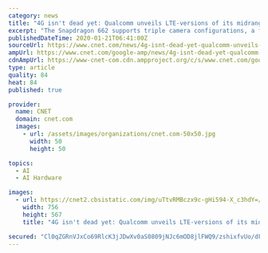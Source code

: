 ```yaml
---
category: news
title: "4G isn't dead yet: Qualcomm unveils LTE-versions of its midrange Snapdragon chips"
excerpt: "The Snapdragon 662 supports triple camera configurations, a first for the company's 6-series chips. It will also have Qualcomm's third-generation AI engine to let phone makers add things like avatars, night photography and face and voice authentication to cheaper phones. The processor comes integrated with the new X11 LTE modem that can ..."
publishedDateTime: 2020-01-21T06:41:00Z
sourceUrl: https://www.cnet.com/news/4g-isnt-dead-yet-qualcomm-unveils-lte-versions-of-its-midrange-snapdragon-chips/
ampUrl: https://www.cnet.com/google-amp/news/4g-isnt-dead-yet-qualcomm-unveils-lte-versions-of-its-midrange-snapdragon-chips/
cdnAmpUrl: https://www-cnet-com.cdn.ampproject.org/c/s/www.cnet.com/google-amp/news/4g-isnt-dead-yet-qualcomm-unveils-lte-versions-of-its-midrange-snapdragon-chips/
type: article
quality: 84
heat: 84
published: true

provider:
  name: CNET
  domain: cnet.com
  images:
    - url: /assets/images/organizations/cnet.com-50x50.jpg
      width: 50
      height: 50

topics:
  - AI
  - AI Hardware

images:
  - url: https://cnet2.cbsistatic.com/img/uTtvRMBczx9c-gHi594-X_c3hdY=/756x567/2019/12/17/7be74ffd-64e9-4938-aa31-3f17084d1fae/xiaomi-redmi-note-8-8.jpg
    width: 756
    height: 567
    title: "4G isn't dead yet: Qualcomm unveils LTE-versions of its midrange Snapdragon chips"

secured: "Cl0qZGRnVJxCo69RlcK3jJDwXv0aS0809jNJc6mOD8jlFWQ9/zshixfvUo/dF7G7ZfCqxkAAbqPun2Um7I0Wvu/+100yNUlIp7TDLeuAj+V84NYpICOYinUur0fMgtvbRtAy756VeanuaWCFi7V/Mp42zFoZjPYptm3zdIeMnuSBawXVzC+apBkhygFSDLo/oTiPE0dKHdTWSPIJiP6jnFlQcq9Q6a/RWAFoBFVFum3vmDVfHf7jGZaIJXMyOh6hj3n9vxa0LFjeIW2VkRfh7VXUV6k9UPZqrLfblQxJ5zgVQaiV8shy4cmYUFkPGm6X5sE/c/hp+1cYqdfm7ITKHTlqcJN3bMEyjlHPr7cVXhn5ualK6nLFvuUNJd1D+Mk6wmjIpXtjEKUuWcY8IHzfZEwgNskb3Imy1Uh1CpWiQUoWhoTi+yiWAHeq7oK9tf8ASsvrMqYaQkV+D23pkMcCOg==;5PCnWoqNyWCSwxScAwCztg=="
---
```


